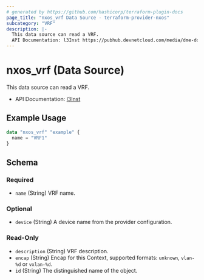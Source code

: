 ```yaml
---
# generated by https://github.com/hashicorp/terraform-plugin-docs
page_title: "nxos_vrf Data Source - terraform-provider-nxos"
subcategory: "VRF"
description: |-
  This data source can read a VRF.
  API Documentation: l3Inst https://pubhub.devnetcloud.com/media/dme-docs-10-2-2/docs/Layer%203/l3:Inst/
---
```


# nxos_vrf (Data Source)

This data source can read a VRF.

- API Documentation: [l3Inst](https://pubhub.devnetcloud.com/media/dme-docs-10-2-2/docs/Layer%203/l3:Inst/)

## Example Usage

```terraform
data "nxos_vrf" "example" {
  name = "VRF1"
}
```

<!-- schema generated by tfplugindocs -->
## Schema

### Required

- `name` (String) VRF name.

### Optional

- `device` (String) A device name from the provider configuration.

### Read-Only

- `description` (String) VRF description.
- `encap` (String) Encap for this Context, supported formats: `unknown`, `vlan-%d` or `vxlan-%d`.
- `id` (String) The distinguished name of the object.


